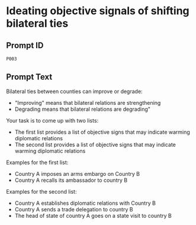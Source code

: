 # Ideating objective signals of shifting bilateral ties

## Prompt ID

`P003`

## Prompt Text

Bilateral ties between counties can improve or degrade:

- "Improving" means that bilateral relations are strengthening  
- Degrading means that bilateral relations are degrading"  

Your task is to come up with two lists:

- The first list provides a list of objective signs that may indicate warming diplomatic relations  
- The second list provides  a list of objective signs that may indicate warming diplomatic relations  

Examples for the first list:

- Country A imposes an arms embargo on Country B  
- Country A recalls its ambassador to country B

Examples for the second list:

- Country A establishes diplomatic relations with Country B  
- Country A sends a trade delegation to country B  
- The head of state of country A goes on a state visit to country B  